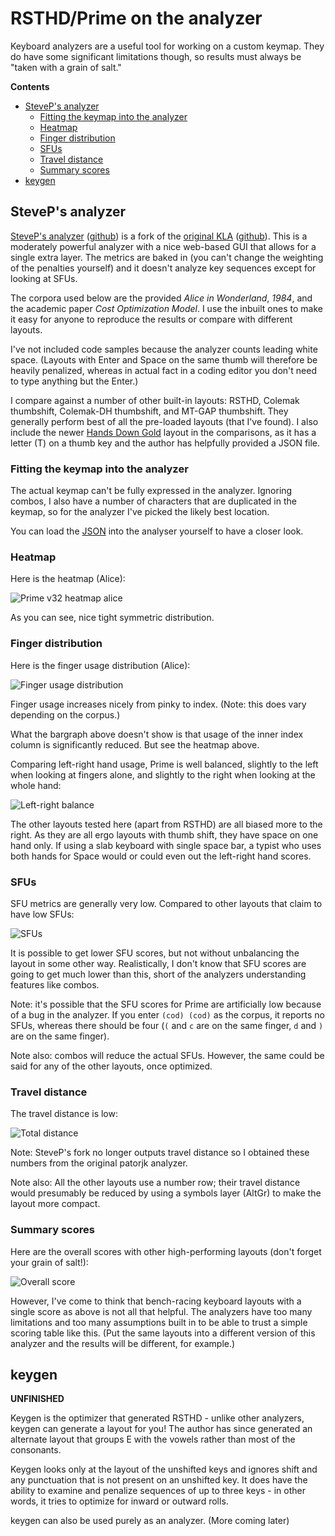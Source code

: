 # RSTHD/Prime on the analyzer

Keyboard analyzers are a useful tool for working on a custom keymap. They do have some significant limitations though, so results must always be "taken with a grain of salt."

**Contents**

<!--ts-->
   * [SteveP's analyzer](#steveps-analyzer)
      * [Fitting the keymap into the analyzer](#fitting-the-keymap-into-the-analyzer)
      * [Heatmap](#heatmap)
      * [Finger distribution](#finger-distribution)
      * [SFUs](#sfus)
      * [Travel distance](#travel-distance)
      * [Summary scores](#summary-scores)
   * [keygen](#keygen)

<!-- Created by https://github.com/ekalinin/github-markdown-toc -->
<!-- Added by: username, at: Mon 27 Jun 2022 02:54:36 AEST -->

<!--te-->

## SteveP's analyzer

[SteveP's analyzer](https://stevep99.github.io/keyboard-layout-analyzer/#/main) ([github](https://github.com/stevep99/keyboard-layout-analyzer)) is a fork of the [original KLA](https://patorjk.com/keyboard-layout-analyzer/#/main) ([github](https://github.com/patorjk/keyboard-layout-analyzer)). This is a moderately powerful analyzer with a nice web-based GUI that allows for a single extra layer. The metrics are baked in (you can't change the weighting of the penalties yourself) and it doesn't analyze key sequences except for looking at SFUs.

The corpora used below are the provided *Alice in Wonderland*, *1984*, and the academic paper *Cost Optimization Model*. I use the inbuilt ones to make it easy for anyone to reproduce the results or compare with different layouts.

I've not included code samples because the analyzer counts leading white space. (Layouts with Enter and Space on the same thumb will therefore be heavily penalized, whereas in actual fact in a coding editor you don't need to type anything but the Enter.)

I compare against a number of other built-in layouts: RSTHD, Colemak thumbshift, Colemak-DH thumbshift, and MT-GAP thumbshift. They generally perform best of all the pre-loaded layouts (that I've found). I also include the newer [Hands Down Gold](https://sites.google.com/alanreiser.com/handsdown/home/hands-down-neu) layout in the comparisons, as it has a letter (T) on a thumb key and the author has helpfully provided a JSON file.

### Fitting the keymap into the analyzer
The actual keymap can't be fully expressed in the analyzer. Ignoring combos, I also have a number of characters that are duplicated in the keymap, so for the analyzer I've picked the likely best location.

You can load the [JSON](kyria-rsthd-prime-v32.json) into the analyser yourself to have a closer look.

### Heatmap

Here is the heatmap (Alice):

![Prime v32 heatmap alice](images/Prime%20v32%20heatmap%20alice.png)

As you can see, nice tight symmetric distribution.

### Finger distribution

Here is the finger usage distribution (Alice):

![Finger usage distribution](images/Finger%20usage%20distribution.png)

Finger usage increases nicely from pinky to index. (Note: this does vary depending on the corpus.)

What the bargraph above doesn't show is that usage of the inner index column is significantly reduced. But see the heatmap above.

Comparing left-right hand usage, Prime is well balanced, slightly to the left when looking at fingers alone, and slightly to the right when looking at the whole hand: 

![Left-right balance](images/Left-right%20balance.png)

The other layouts tested here (apart from RSTHD) are all biased more to the right. As they are all ergo layouts with thumb shift, they have space on one hand only. If using a slab keyboard with single space bar, a typist who uses both hands for Space would or could even out the left-right hand scores.

### SFUs

SFU metrics are generally very low. Compared to other layouts that claim to have low SFUs:

![SFUs](images/SFUs.png)

It is possible to get lower SFU scores, but not without unbalancing the layout in some other way. Realistically, I don't know that SFU scores are going to get much lower than this, short of the analyzers understanding features like combos.

Note: it's possible that the SFU scores for Prime are artificially low because of a bug in the analyzer. If you enter `(cod) (cod)` as the corpus, it reports no SFUs, whereas there should be four (`(` and `c` are on the same finger, `d` and `)` are on the same finger).

Note also: combos will reduce the actual SFUs. However, the same could be said for any of the other layouts, once optimized.

### Travel distance

The travel distance is low:

![Total distance](images/Total%20distance.png)

Note: SteveP's fork no longer outputs travel distance so I obtained these numbers from the original patorjk analyzer.

Note also: All the other layouts use a number row; their travel distance would presumably be reduced by using a symbols layer (AltGr) to make the layout more compact.

### Summary scores

Here are the overall scores with other high-performing layouts (don't forget your grain of salt!):

![Overall score](images/Overall%20score.png)

However, I've come to think that bench-racing keyboard layouts with a single score as above is not all that helpful. The analyzers have too many limitations and too many assumptions built in to be able to trust a simple scoring table like this. (Put the same layouts into a different version of this analyzer and the results will be different, for example.)

## keygen

**UNFINISHED**

Keygen is the optimizer that generated RSTHD - unlike other analyzers, keygen can generate a layout for you! The author has since generated an alternate layout that groups E with the vowels rather than most of the consonants.

Keygen looks only at the layout of the unshifted keys and ignores shift and any punctuation that is not present on an unshifted key. It does have the ability to examine and penalize sequences of up to three keys - in other words, it tries to optimize for inward or outward rolls.

keygen can also be used purely as an analyzer. (More coming later)


